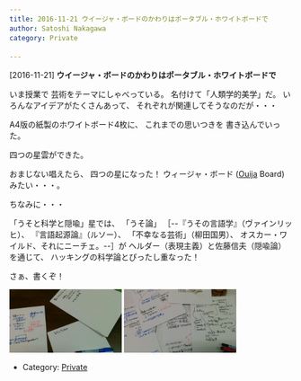 ```yaml
---
title: 2016-11-21 ウイージャ・ボードのかわりはポータブル・ホワイトボードで
author: Satoshi Nakagawa
category: Private

---
```


[2016-11-21] **ウイージャ・ボードのかわりはポータブル・ホワイトボードで** 

 いま授業で
芸術をテーマにしゃべっている。
名付けて「人類学的美学」だ。
いろんなアイデアがたくさんあって、
それぞれが関連してそうなのだが・・・

 A4版の紙製のホワイトボード4枚に、
これまでの思いつきを
書き込んでいった。

 四つの星雲ができた。

 おまじない唱えたら、
四つの星になった！
ウィージャ・ボード
([Ouija](https://en.wikipedia.org/wiki/Ouija)
Board) みたい・・・。

 ちなみに・・・

<!--more-->

 「うそと科学と隠喩」星では、
「うそ論」
［--『うその言語学』（ヴァインリッヒ）、
『言語起源論』（ルソー）、
「不幸なる芸術」（柳田国男）、
オスカー・ワイルド、それにニーチェ。--］が
ヘルダー（表現主義）と佐藤信夫（隠喩論）を通じて、
ハッキングの科学論とぴったし重なった！

 さぁ、書くぞ！

<a href="/pict/2016-11-21-oiuja-1.jpg"><img src="/pict/2016-11-21-oiuja-1.jpg" alt="" width="200"/></a>
<a href="/pict/2016-11-21-oiuja-2.jpg"><img src="/pict/2016-11-21-oiuja-2.jpg" alt="" width="200"/></a>

- Category: [Private](https://merapano.github.io/categories.html#Private)

